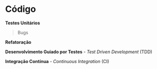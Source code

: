 # Código

**Testes Unitários**

> Bugs

**Refatoração**

**Desenvolvimento Guiado por Testes** - _Test Driven Development_ \(TDD\)

**Integração Contínua** - _Continuous Integration_ \(CI\)

